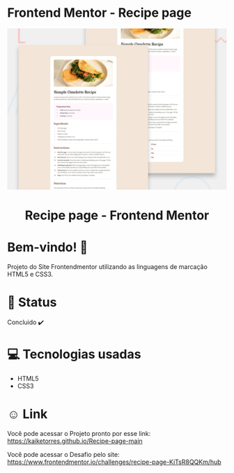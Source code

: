 # Frontend Mentor - Recipe page

![Design preview for the Recipe page coding challenge](./design/desktop-preview.jpg)

<div align="center">
<h1>Recipe page - Frontend Mentor </h1>
</div>

# Bem-vindo! 👋 <a name="id01"></a>
Projeto do Site Frontendmentor utilizando as linguagens de marcação HTML5 e CSS3.


# &#x1F680; Status
Concluido ✔️


# &#x1F4BB; Tecnologias usadas
<ul>
  <li>HTML5</li>
  <li>CSS3</li>
</ul>


# &#X263A; Link
Você pode acessar o Projeto pronto por esse link: https://kaiketorres.github.io/Recipe-page-main

Você pode acessar o Desafio pelo site: https://www.frontendmentor.io/challenges/recipe-page-KiTsR8QQKm/hub
